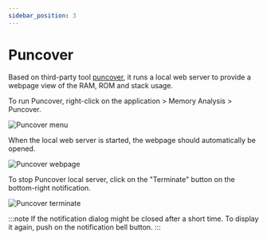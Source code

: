 ```yaml
---
sidebar_position: 3
---
```

# Puncover

Based on third-party tool [puncover](https://github.com/HBehrens/puncover), it runs a local web server
to provide a webpage view of the RAM, ROM and stack usage.

To run Puncover, right-click on the application > Memory Analysis > Puncover.

![Puncover menu](/img/zw/memory-analysis/zw_puncover-menu.png)

When the local web server is started, the webpage should automatically be opened.

![Puncover webpage](/img/zw/memory-analysis/zw_puncover-webpage.png)

To stop Puncover local server, click on the "Terminate" button on the bottom-right notification. 

![Puncover terminate](/img/zw/memory-analysis/zw_puncover-terminate.png)

:::note
If the notification dialog might be closed after a short time. To display it again, push on the notification bell button.
:::
